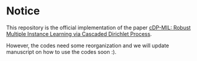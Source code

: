 # Notice
This repository is the official implementation of the paper [cDP-MIL: Robust Multiple Instance Learning via Cascaded Dirichlet Process](https://arxiv.org/abs/2407.11448).

However, the codes need some reorganization and we will update manuscript on how to use the codes soon :). 

[//]: # (# [ECCV2024] cDP-MIL: Robust Multiple Instance Learning via Cascaded Dirichlet Process)

[//]: # ()
[//]: # ([//]: # &#40;This repository holds the Pytorch implementation for the ReMix augmentation described in the paper &#41;)
[//]: # ()
[//]: # ([//]: # &#40;> [**ReMix: A General and Efficient Framework for Multiple Instance Learning based Whole Slide Image Classification**]&#40;https://arxiv.org/abs/2207.01805&#41;,  &#41;)
[//]: # ()
[//]: # ([//]: # &#40;> Jiawei Yang, Hanbo Chen, Yu Zhao, Fan Yang,  Yao Zhang, Lei He, and Jianhua Yao    &#41;)
[//]: # ()
[//]: # ([//]: # &#40;> International Conference on Medical Image Computing and Computer Assisted Intervention &#40;MICCAI&#41;, 2022 &#41;)
[//]: # ()
[//]: # ()
[//]: # ()
[//]: # (<p align="center">)

[//]: # (  <img src="Framework.png" width="1000">)

[//]: # (</p>)

[//]: # ()
[//]: # ()
[//]: # ([//]: # &#40;# Installation&#41;)
[//]: # ()
[//]: # ([//]: # &#40;&#41;)
[//]: # ([//]: # &#40;We use [Remix]&#40;https://github.com/1st-Yasuo/ReMix&#41; as the original codebase.&#41;)
[//]: # ()
[//]: # (# Data Download)

[//]: # (We use two dataset projects in our paper for demonstration: 1&#41; [Camelyon16]&#40;https://camelyon16.grand-challenge.org/&#41; and 2&#41; [TCGA]&#40;https://portal.gdc.cancer.gov/&#41;. )

[//]: # ()
[//]: # (You may follow the instructions in the websites to download the data.)

[//]: # ()
[//]: # (# Crop Slide and Feature Extraction)

[//]: # (We crop slides with magnification parameter set to 20 &#40;level 0&#41; and features are extracted using pretrained KimiaNet.)

[//]: # ()
[//]: # ([//]: # &#40;For implementation details, please refer to our previous project [WSI-HGNN]&#40;https://github.com/HKU-MedAI/WSI-HGNN&#41;.&#41;)
[//]: # ()
[//]: # (# Model Training)

[//]: # (In order to train a cDP-MIL model, you need to firstly aggregate the extracted features and then use the aggrgated features for prediction. )

[//]: # (So basically, the training module contains two step: aggregation and prediction.)

[//]: # (## DP Aggregation)

[//]: # ()
[//]: # (```shell)

[//]: # (python DP_feats_aggr.py --dataset LUAD)

[//]: # (```)

[//]: # (## Model Training and Evaluation)

[//]: # ()
[//]: # (```shell)

[//]: # (python main.py --dataset LUAD --num_epochs 200 --feat_dim 1024 --rep 5 --task binary)

[//]: # (```)

[//]: # ()
[//]: # (# Disclaimer)

[//]: # (Our code is based on [Remix]&#40;https://github.com/1st-Yasuo/ReMix&#41;.)

[//]: # ()
[//]: # (# Citation)

[//]: # (Please consider citing our paper in your publications if the project helps your research.)



